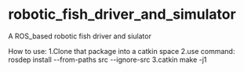 # robotic_fish_driver_and_simulator
A ROS_based robotic fish driver and siulator




How to use:
  1.Clone that package into a catkin space 
  2.use command:   rosdep install --from-paths src --ignore-src
  3.catkin make -j1
